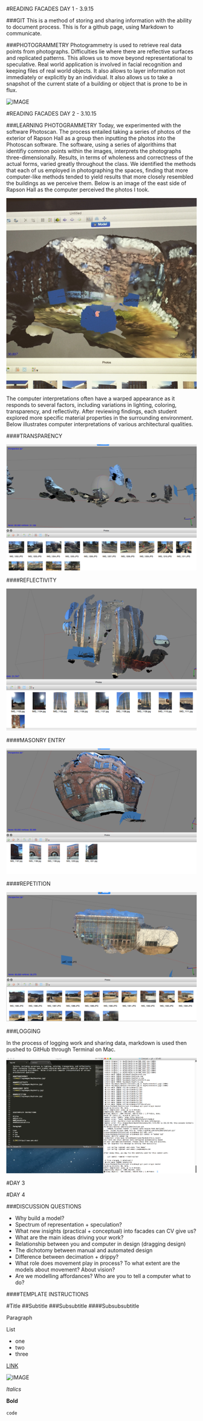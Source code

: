 
#READING FACADES DAY 1 - 3.9.15

###GIT
This is a method of storing and sharing information with the ability to document process.  This is for a github page, using Markdown to communicate.

###PHOTOGRAMMETRY
Photogrammetry is used to retrieve real data points from photographs.  Difficulties lie where there are reflective surfaces and replicated patterns. This allows us to move beyond representational to speculative.  Real world application is involved in facial recognition and keeping files of real world objects.  It also allows to layer information not immediately or explicitly by an individual.  It also allows us to take a snapshot of the current state of a building or object that is prone to be in flux.

![IMAGE](images/screenshot.jpg)

#READING FACADES DAY 2 - 3.10.15

###LEARNING PHOTOGRAMMETRY
Today, we experimented with the software Photoscan.  The process entailed taking a series of photos of the exterior of Rapson Hall as a group then inputting the photos into the Photoscan software.  The software, using a series of algorithims that identifiy common points within the images, interprets the photographs three-dimensionally.   Results, in terms of wholeness and correctness of the actual forms, varied greatly throughout the class.  We identified the methods that each of us employed in photographing the spaces, finding that more computer-like methods tended to yield results that more closely resembled the buildings as we perceive them.  Below is an image of the east side of Rapson Hall as the computer perceived the photos I took.

![IMAGE](logimages/day2screenshot3.jpg)

The computer interpretations often have a warped appearance as it responds to several factors, including variations in lighting, coloring, transparency, and reflectivity.  After reviewing findings, each student explored more specific material properties in the surrounding environment.  Below illustrates computer interpretations of various architectural qualities.

####TRANSPARENCY

![IMAGE](logimages/day2busstop.jpg)

####REFLECTIVITY

![IMAGE](logimages/day2stss.jpg)

####MASONRY ENTRY

![IMAGE](logimages/day2entry.jpg)

####REPETITION

![IMAGE](logimages/day2cube.jpg)


###LOGGING

In the process of logging work and sharing data, markdown is used then pushed to GitHub through Terminal on Mac.  

![IMAGE](logimages/loglogging.jpg)


#DAY 3 




#DAY 4

###DISCUSSION QUESTIONS
* Why build a model?
* Spectrum of representation + speculation?
* What new insights (practical + conceptual) into facades can CV give us?
* What are the main ideas driving your work?
* Relationship between you and computer in design (dragging design)
* The dichotomy between manual and automated design
* Difference between decimation + drippy?
* What role does movement play in process? To what extent are the models about movement? About vision?
* Are we modelling affordances? Who are you to tell a computer what to do?





####TEMPLATE INSTRUCTIONS 

#Title
##Subtitle
###Subsubtitle
####Subsubsubtitle

Paragraph

List
* one
* two
* three

[LINK](https//:www.umn.edu)


![IMAGE](image/classroom.jpg)

*Italics*

**Bold**

`code`




